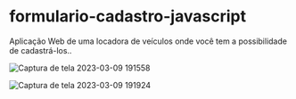 # formulario-cadastro-javascript
 Aplicação Web de uma locadora de veículos onde você tem a possibilidade de cadastrá-los..

![Captura de tela 2023-03-09 191558](https://user-images.githubusercontent.com/106001465/224173219-15778567-ca9e-42ba-b67c-2916cfd89c19.png)

![Captura de tela 2023-03-09 191924](https://user-images.githubusercontent.com/106001465/224173243-2d1e0a5b-03ed-4b67-b869-75a64628d890.png)
